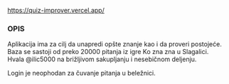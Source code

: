https://quiz-improver.vercel.app/

### OPIS  

Aplikacija ima za cilj da unapredi opšte znanje kao i da proveri postojeće.  
Baza se sastoji od preko 20000 pitanja iz igre Ko zna zna u Slagalici.  
Hvala @ilic5000 na brižljivom sakupljanju i nesebičnom deljenju.

Login je neophodan za čuvanje pitanja u beležnici.
